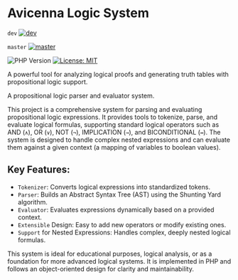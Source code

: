 # Avicenna Logic System

`dev` [![dev](https://github.com/jafaripur/avicenna-logic-system/workflows/test/badge.svg?branch=dev)](https://github.com/jafaripur/avicenna-logic-system/actions)

`master` [![master](https://github.com/jafaripur/avicenna-logic-system/workflows/test/badge.svg?branch=master)](https://github.com/jafaripur/avicenna-logic-system/actions)

![PHP Version](https://img.shields.io/badge/PHP-8.3%2B-brightgreen)
[![License: MIT](https://img.shields.io/badge/License-MIT-yellow.svg)](https://opensource.org/licenses/MIT)

A powerful tool for analyzing logical proofs and generating truth tables with propositional logic support.

A propositional logic parser and evaluator system.

This project is a comprehensive system for parsing and evaluating propositional logic expressions. It provides tools to tokenize, parse, and evaluate logical formulas, supporting standard logical operators such as AND (`∧`), OR (`∨`), NOT (`¬`), IMPLICATION (`→`), and BICONDITIONAL (`↔`). The system is designed to handle complex nested expressions and can evaluate them against a given context (a mapping of variables to boolean values).

## Key Features:
- `Tokenizer`: Converts logical expressions into standardized tokens.
- `Parser`: Builds an Abstract Syntax Tree (AST) using the Shunting Yard algorithm.
- `Evaluator`: Evaluates expressions dynamically based on a provided context.
- `Extensible` Design: Easy to add new operators or modify existing ones.
- `Support` for Nested Expressions: Handles complex, deeply nested logical formulas.

This system is ideal for educational purposes, logical analysis, or as a foundation for more advanced logical systems. It is implemented in PHP and follows an object-oriented design for clarity and maintainability.